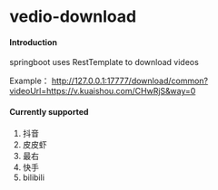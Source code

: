 # vedio-download

#### Introduction

springboot uses RestTemplate to download videos

Example： http://127.0.0.1:17777/download/common?videoUrl=https://v.kuaishou.com/CHwRjS&way=0

#### Currently supported

1. 抖音
2. 皮皮虾
3. 最右
4. 快手
5. bilibili